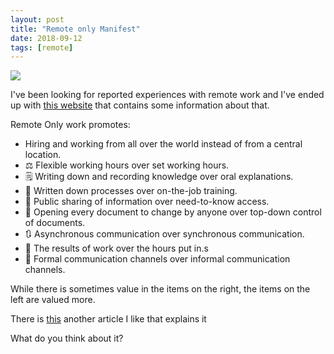 ```yaml
---
layout: post
title: "Remote only Manifest"
date: 2018-09-12
tags: [remote]
---
```


<p>
    <img src="/img/working remote.jpeg">
</p>

I've been looking for reported experiences with remote work and I've ended up with <a href="https://remoteonly.org">this website</a> that contains some information about that.

Remote Only work promotes:

- Hiring and working from all over the world instead of from a central location.
- ⚖️ Flexible working hours over set working hours.
- 🗒 Writing down and recording knowledge over oral explanations.
- 📝 Written down processes over on-the-job training.
- 📢 Public sharing of information over need-to-know access.
- 📖 Opening every document to change by anyone over top-down control of documents.
- 🔃 Asynchronous communication over synchronous communication.
- 🎯 The results of work over the hours put in.s
- 📜 Formal communication channels over informal communication channels.

While there is sometimes value in the items on the right, the items on the left are valued more.

There is <a href="https://lnkd.in/g-q-dgB">this</a> another article I like that explains it

What do you think about it?
